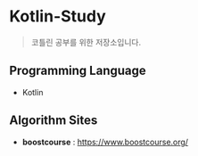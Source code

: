 # Kotlin-Study

> 코틀린 공부를 위한 저장소입니다.

## Programming Language

- Kotlin

## Algorithm Sites

- **boostcourse** : https://www.boostcourse.org/

